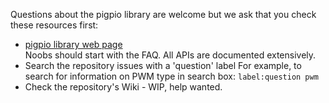 Questions about the pigpio library are welcome but we ask that you check these resources first:
* [pigpio library web page](http://abyz.me.uk/rpi/pigpio)  
Noobs should start with the FAQ.  All
APIs are documented extensively.
* Search the repository issues with a 'question' label
For example, to search for information on PWM type in search box:
`label:question pwm`
* Check the repository's Wiki - WIP, help wanted.
